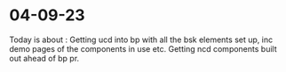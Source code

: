 # 04-09-23

Today is about :
Getting ucd into bp with all the bsk elements set up, inc demo pages of the components in use etc.
Getting ncd components built out ahead of bp pr.

